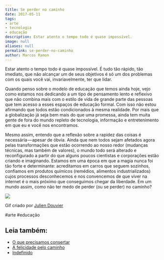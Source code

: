```yaml
---
title: Se perder no caminho
date: 2017-05-11
tags:
- arte
- tecnologia
- educação
description: Estar atento o tempo todo é quase impossível.
image: null
aliases: null
permalink: se-perder-no-caminho
author: Marcos Ramon
---
```

Estar atento o tempo todo é quase impossível. É tudo tão rápido, tão imediato, que não alcançar um de seus objetivos é só um dos problemas com os quais você vai, invariavelmente, ter que lidar.

Quando penso sobre o modelo de educação que temos ainda hoje, vejo como estamos nos dedicando a um tipo de pensamento lento e reflexivo que não combina mais com o estilo de vida de grande parte das pessoas que tem acesso a esses espaços de educação formal. Com isso não estou afirmando que todos estão condicionados à mesma realidade. Por mais que a globalização já seja bem mais do que uma promessa, ainda tem muita gente de fora do mundo repleto de tecnologia, informação e entretenimento em que eu e você nos encontramos.

Mesmo assim, entendo que a reflexão sobre a rapidez das coisas é necessária — apesar de óbvia. Ainda que nem todos sejam afetados agora pelas transformações que estão ocorrendo ao nosso redor (mudanças técnicas, mas também de valores), o mundo todo será alterado e reconfigurado a partir do que alguns poucos cientistas e corporações estão criando e imaginando. Estamos em uma época em que a magia nunca foi tão forte e determinante: acreditamos em carros que seguem sozinhos, confiamos em produtos químicos (remédios, alimentos industrializados) cujos processos desconhecemos e nos convencemos de que viver na internet é o mais próximo que conseguimos chegar da liberdade. Em um mundo assim, como não ter medo de perder (ou se perder) no caminho?

<img src="/assets/img/se-perder-no caminho-medium.gif">

Gif criado por [Julien Douvier](http://juliendouvier.tumblr.com/)


#arte #educação<div class="leia-tambem" markdown="1">
## Leia também:

- <a href="/o-que-precisamos-consertar">O que precisamos consertar</a>
- <a href="/a-felicidade-pelo-caminho">A felicidade pelo caminho</a>
- <a href="/indefinido">Indefinido</a>
</div>